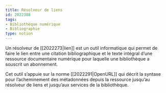 ```yaml
---
title: Résolveur de liens
id: 2022388
tags:
- Bibliothèque numérique
- Bibliographie
type: notion
---
```


Un résolveur de [[2022273|lien]] est un outil informatique qui permet de faire le lien entre une citation bibliographique et le texte intégral d’une ressource documentaire numérique pour laquelle une bibliothèque a souscrit un abonnement. 

Cet outil s’appuie sur la norme [[2022291|OpenURL]] qui décrit la syntaxe pour l’acheminement des métadonnées depuis la ressource jusqu’au résolveur de liens et jusqu’aux services de la bibliothèque.

